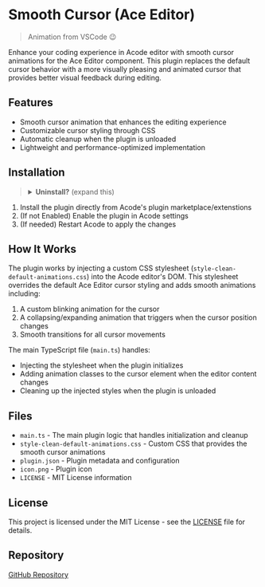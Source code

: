 # Smooth Cursor (Ace Editor)

> Animation from VSCode 😉

Enhance your coding experience in Acode editor with smooth cursor animations for the Ace Editor component. This plugin replaces the default cursor behavior with a more visually pleasing and animated cursor that provides better visual feedback during editing.

## Features

- Smooth cursor animation that enhances the editing experience
- Customizable cursor styling through CSS
- Automatic cleanup when the plugin is unloaded
- Lightweight and performance-optimized implementation

## Installation

> <details>
>    <summary><b> Uninstall?</b> (expand this)</summary>
>    Uninstall the Plugin/Disable it.
> </details>

1. Install the plugin directly from Acode's plugin marketplace/extenstions
2. (If not Enabled) Enable the plugin in Acode settings
3. (If needed) Restart Acode to apply the changes

## How It Works

The plugin works by injecting a custom CSS stylesheet (`style-clean-default-animations.css`) into the Acode editor's DOM. This stylesheet overrides the default Ace Editor cursor styling and adds smooth animations including:

1. A custom blinking animation for the cursor
2. A collapsing/expanding animation that triggers when the cursor position changes
3. Smooth transitions for all cursor movements

The main TypeScript file (`main.ts`) handles:
- Injecting the stylesheet when the plugin initializes
- Adding animation classes to the cursor element when the editor content changes
- Cleaning up the injected styles when the plugin is unloaded

## Files

- `main.ts` - The main plugin logic that handles initialization and cleanup
- `style-clean-default-animations.css` - Custom CSS that provides the smooth cursor animations
- `plugin.json` - Plugin metadata and configuration
- `icon.png` - Plugin icon
- `LICENSE` - MIT License information

## License

This project is licensed under the MIT License - see the [LICENSE](LICENSE) file for details.

## Repository

[GitHub Repository](https://github.com/unschooledgamer/acode-smoothcursor-plugin)
